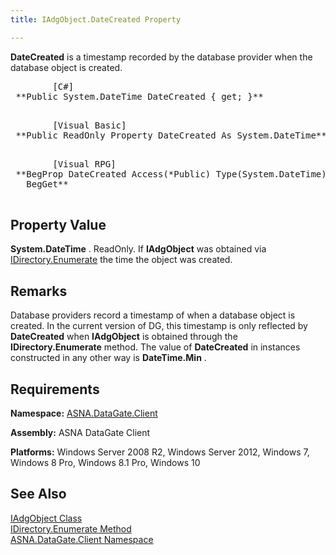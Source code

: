 ```yaml
---
title: IAdgObject.DateCreated Property

---
```


**DateCreated** is a timestamp recorded by the database provider when the database object is created.
<pre>        <span class="lang">[C#]</span>
 **Public System.DateTime DateCreated { get; }** 
      </pre>
<pre>        <span class="lang">[Visual Basic] </span>
 **Public ReadOnly Property DateCreated As System.DateTime** 
      </pre>
<pre class="prettyprint">
        <span class="lang">[Visual RPG]</span>
 **BegProp DateCreated Access(*Public) Type(System.DateTime)
   BegGet** 
      </pre>

## Property Value

**System.DateTime** . ReadOnly. If **IAdgObject** was obtained via [IDirectory.Enumerate](idirectory-class-enumerate-method.html) the time the object was created. 
## Remarks

Database providers record a timestamp of when a database object is created. In the current version of DG, this timestamp is only reflected by **DateCreated** when **IAdgObject** is obtained through the **IDirectory.Enumerate** method. The value of **DateCreated** in instances constructed in any other way is **DateTime.Min** .
## Requirements

**Namespace:** [ASNA.DataGate.Client](datagate-client-namespace.html) 

**Assembly:** ASNA DataGate Client

**Platforms:** Windows Server 2008 R2, Windows Server 2012, Windows 7, Windows 8 Pro, Windows 8.1 Pro, Windows 10
## See Also


[IAdgObject Class](iadg-object-class.html)
      <br />
[IDirectory.Enumerate Method](idirectory-class-enumerate-method.html)
      <br />
[ASNA.DataGate.Client Namespace](datagate-client-namespace.html)

